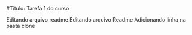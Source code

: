 #Titulo: Tarefa 1 do curso 

Editando arquivo readme 
Editando arquivo Readme
Adicionando linha na pasta clone
